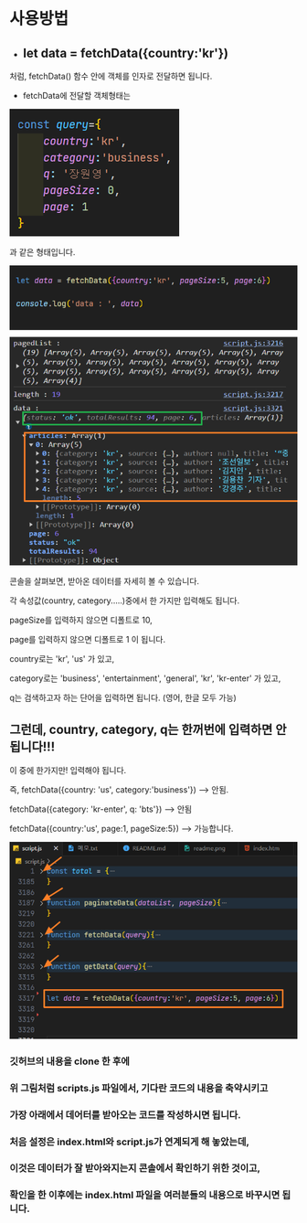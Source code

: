 # 사용방법
- ## let data = fetchData({country:'kr'})

처럼, fetchData() 함수 안에 객체를 인자로 전달하면 됩니다.



- fetchData에 전달할 객체형태는


![객체사용예](query.png)


과 같은 형태입니다.




![사용예](readme.png)


콘솔을 살펴보면, 받아온 데이터를 자세히 볼 수 있습니다.



각 속성값(country, category.....)중에서 한 가지만 입력해도 됩니다.

pageSize를 입력하지 않으면 디폴트로 10,

page를 입력하지 않으면 디폴트로 1 이 됩니다.


country로는 'kr', 'us' 가 있고,

category로는 'business', 'entertainment', 'general', 'kr', 
'kr-enter' 가 있고,

q는 검색하고자 하는 단어을 입력하면 됩니다. (영어, 한글 모두 가능) 



## 그런데, country, category, q는 한꺼번에 입력하면 안됩니다!!!

이 중에 한가지만! 입력해야 됩니다.

즉, fetchData({country: 'us', category:'business'}) --> 안됨.

fetchData({category: 'kr-enter', q: 'bts'}) --> 안됨



fetchData({country:'us', page:1, pageSize:5}) --> 가능합니다.






![사용법](readme2.png)

### 깃허브의 내용을 clone 한 후에

### 위 그림처럼 scripts.js 파일에서, 기다란 코드의 내용을 축약시키고

### 가장 아래에서 데어터를 받아오는 코드를 작성하시면 됩니다.

### 처음 설정은 index.html와 script.js가 연계되게 해 놓았는데,

### 이것은 데이터가 잘 받아와지는지 콘솔에서 확인하기 위한 것이고,

### 확인을 한 이후에는 index.html 파일을 여러분들의 내용으로 바꾸시면 됩니다.